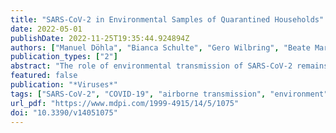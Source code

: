 ```yaml
---
title: "SARS-CoV-2 in Environmental Samples of Quarantined Households"
date: 2022-05-01
publishDate: 2022-11-25T19:35:44.924894Z
authors: ["Manuel Döhla", "Bianca Schulte", "Gero Wilbring", "Beate Mareike Kümmerer", "Christin Döhla", "Esther Sib", "Enrico Richter", "Patrick Frank Ottensmeyer", "Alexandra Haag", "Steffen Engelhart", "Anna Maria Eis-Hübinger", "Martin Exner", "Nico Tom Mutters", "Ricarda Maria Schmithausen", "Hendrik Streeck"]
publication_types: ["2"]
abstract: "The role of environmental transmission of SARS-CoV-2 remains unclear. Thus, the aim of this study was to investigate whether viral contamination of air, wastewater, and surfaces in quarantined households result in a higher risk for exposed persons. For this study, a source population of 21 households under quarantine conditions with at least one person who tested positive for SARS-CoV-2 RNA were randomly selected from a community in North Rhine-Westphalia in March 2020. All individuals living in these households participated in this study and provided throat swabs for analysis. Air and wastewater samples and surface swabs were obtained from each household and analysed using qRT-PCR. Positive swabs were further cultured to analyse for viral infectivity. Out of all the 43 tested adults, 26 (60.47%) tested positive using qRT-PCR. All 15 air samples were qRT-PCR-negative. In total, 10 out of 66 wastewater samples were positive for SARS-CoV-2 (15.15%) and 4 out of 119 surface samples (3.36%). No statistically significant correlation between qRT-PCR-positive environmental samples and the extent of the spread of infection between household members was observed. No infectious virus could be propagated under cell culture conditions. Taken together, our study demonstrates a low likelihood of transmission via surfaces. However, to definitively assess the importance of hygienic behavioural measures in the reduction of SARS-CoV-2 transmission, larger studies should be designed to determine the proportionate contribution of smear vs. droplet transmission."
featured: false
publication: "*Viruses*"
tags: ["SARS-CoV-2", "COVID-19", "airborne transmission", "environment", "quarantine", "smear infection"]
url_pdf: "https://www.mdpi.com/1999-4915/14/5/1075"
doi: "10.3390/v14051075"
---
```


